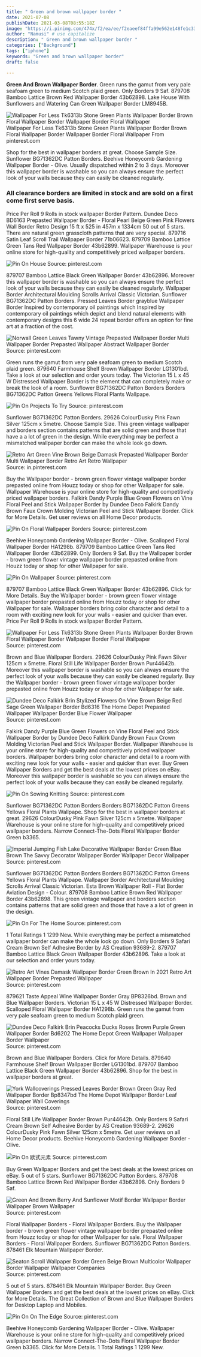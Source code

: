 ```yaml
---
title: " Green and brown wallpaper border "
date: 2021-07-08
publishDate: 2021-03-08T08:55:18Z
image: "https://i.pinimg.com/474x/f2/ea/ee/f2eaeef84ffa99e562e148fe1c33a0bf--wall-borders-wallpaper-borders.jpg"
author: "Namusi" # use capitalize
description: " Green and brown wallpaper border "
categories: ["Background"]
tags: ["iphone"]
keywords: "Green and brown wallpaper border"
draft: false

---
```



**Green And Brown Wallpaper Border**. Green runs the gamut from very pale seafoam green to medium Scotch plaid green. Only Borders 9 Saf. 879708 Bamboo Lattice Brown Red Wallpaper Border 43b62898. Lake House With Sunflowers and Watering Can Green Wallpaper Border LM8945B.

![Wallpaper For Less Tk6313b Stone Green Plants Wallpaper Border Brown Floral Wallpaper Border Wallpaper Border Floral Wallpaper](https://i.pinimg.com/564x/29/ed/2c/29ed2c6a75b6f4566ca019f9c5342598.jpg "Wallpaper For Less Tk6313b Stone Green Plants Wallpaper Border Brown Floral Wallpaper Border Wallpaper Border Floral Wallpaper")
Wallpaper For Less Tk6313b Stone Green Plants Wallpaper Border Brown Floral Wallpaper Border Wallpaper Border Floral Wallpaper From pinterest.com


Shop for the best in wallpaper borders at great. Choose Sample Size. Sunflower BG71362DC Patton Borders. Beehive Honeycomb Gardening Wallpaper Border - Olive. Usually dispatched within 2 to 3 days. Moreover this wallpaper border is washable so you can always ensure the perfect look of your walls because they can easily be cleaned regularly.

### All clearance borders are limited in stock and are sold on a first come first serve basis.

Price Per Roll 9 Rolls in stock wallpaper Border Pattern. Dundee Deco BD6163 Prepasted Wallpaper Border - Floral Pearl Beige Green Pink Flowers Wall Border Retro Design 15 ft x 525 in 457m x 1334cm 50 out of 5 stars. There are natural green grasscloth patterns that are very special. 879716 Satin Leaf Scroll Trail Wallpaper Border 71b06623. 879709 Bamboo Lattice Green Tans Red Wallpaper Border 43b62899. Wallpaper Warehouse is your online store for high-quality and competitively priced wallpaper borders.


![Pin On House](https://i.pinimg.com/originals/f2/bf/07/f2bf07f80c538c5b1e5fc11687b3bd9c.jpg "Pin On House")
Source: pinterest.com

879707 Bamboo Lattice Black Green Wallpaper Border 43b62896. Moreover this wallpaper border is washable so you can always ensure the perfect look of your walls because they can easily be cleaned regularly. Wallpaper Border Architectural Moulding Scrolls Arrival Classic Victorian. Sunflower BG71362DC Patton Borders. Pressed Leaves Border grayblue Wallpaper Border Inspired by contemporary oil paintings which Inspired by contemporary oil paintings which depict and blend natural elements with contemporary designs this 6 wide 24 repeat border offers an option for fine art at a fraction of the cost.

![Norwall Green Leaves Tawny Vintage Prepasted Wallpaper Border Multi Wallpaper Border Prepasted Wallpaper Abstract Wallpaper Border](https://i.pinimg.com/originals/3d/46/31/3d4631de40abacbe104a94c51437b62e.jpg "Norwall Green Leaves Tawny Vintage Prepasted Wallpaper Border Multi Wallpaper Border Prepasted Wallpaper Abstract Wallpaper Border")
Source: pinterest.com

Green runs the gamut from very pale seafoam green to medium Scotch plaid green. 879640 Farmhouse Shelf Brown Wallpaper Border LG1301bd. Take a look at our selection and order yours today. The Victorian 15 L x 45 W Distressed Wallpaper Border is the element that can completely make or break the look of a room. Sunflower BG71362DC Patton Borders Borders BG71362DC Patton Greens Yellows Floral Plants Wallpape.

![Pin On Projects To Try](https://i.pinimg.com/originals/d7/07/4f/d7074fdb0a6cbee85544fc35405f3705.jpg "Pin On Projects To Try")
Source: pinterest.com

Sunflower BG71362DC Patton Borders. 29626 ColourDusky Pink Fawn Silver 125cm x 5metre. Choose Sample Size. This green vintage wallpaper and borders section contains patterns that are solid green and those that have a a lot of green in the design. While everything may be perfect a mismatched wallpaper border can make the whole look go down.

![Retro Art Green Vine Brown Beige Damask Prepasted Wallpaper Border Multi Wallpaper Border Retro Art Retro Wallpaper](https://i.pinimg.com/originals/a0/97/79/a09779d01297410f500b4b448c0c968c.jpg "Retro Art Green Vine Brown Beige Damask Prepasted Wallpaper Border Multi Wallpaper Border Retro Art Retro Wallpaper")
Source: in.pinterest.com

Buy the Wallpaper border - brown green flower vintage wallpaper border prepasted online from Houzz today or shop for other Wallpaper for sale. Wallpaper Warehouse is your online store for high-quality and competitively priced wallpaper borders. Falkirk Dandy Purple Blue Green Flowers on Vine Floral Peel and Stick Wallpaper Border by Dundee Deco Falkirk Dandy Brown Faux Crown Molding Victorian Peel and Stick Wallpaper Border. Click for More Details. Get user reviews on all Home Decor products.

![Pin On Floral Wallpaper Borders](https://i.pinimg.com/originals/59/81/1d/59811d74b9d86a0de041f5074b204895.jpg "Pin On Floral Wallpaper Borders")
Source: pinterest.com

Beehive Honeycomb Gardening Wallpaper Border - Olive. Scalloped Floral Wallpaper Border HA1298b. 879709 Bamboo Lattice Green Tans Red Wallpaper Border 43b62899. Only Borders 9 Saf. Buy the Wallpaper border - brown green flower vintage wallpaper border prepasted online from Houzz today or shop for other Wallpaper for sale.

![Pin On Wallpaper](https://i.pinimg.com/originals/15/82/3d/15823dabb8749e928115203d441fcfd3.jpg "Pin On Wallpaper")
Source: pinterest.com

879707 Bamboo Lattice Black Green Wallpaper Border 43b62896. Click for More Details. Buy the Wallpaper border - brown green flower vintage wallpaper border prepasted online from Houzz today or shop for other Wallpaper for sale. Wallpaper borders bring color character and detail to a room with exciting new look for your walls - easier and quicker than ever. Price Per Roll 9 Rolls in stock wallpaper Border Pattern.

![Wallpaper For Less Tk6313b Stone Green Plants Wallpaper Border Brown Floral Wallpaper Border Wallpaper Border Floral Wallpaper](https://i.pinimg.com/564x/29/ed/2c/29ed2c6a75b6f4566ca019f9c5342598.jpg "Wallpaper For Less Tk6313b Stone Green Plants Wallpaper Border Brown Floral Wallpaper Border Wallpaper Border Floral Wallpaper")
Source: pinterest.com

Brown and Blue Wallpaper Borders. 29626 ColourDusky Pink Fawn Silver 125cm x 5metre. Floral Still Life Wallpaper Border Brown Pur44642b. Moreover this wallpaper border is washable so you can always ensure the perfect look of your walls because they can easily be cleaned regularly. Buy the Wallpaper border - brown green flower vintage wallpaper border prepasted online from Houzz today or shop for other Wallpaper for sale.

![Dundee Deco Falkirk Brin Stylized Flowers On Vine Brown Beige Red Sage Green Wallpaper Border Bd6316 The Home Depot Prepasted Wallpaper Wallpaper Border Blue Flower Wallpaper](https://i.pinimg.com/474x/0a/05/bd/0a05bd7e0f57e1c12d0e53eda7d7a62f.jpg "Dundee Deco Falkirk Brin Stylized Flowers On Vine Brown Beige Red Sage Green Wallpaper Border Bd6316 The Home Depot Prepasted Wallpaper Wallpaper Border Blue Flower Wallpaper")
Source: pinterest.com

Falkirk Dandy Purple Blue Green Flowers on Vine Floral Peel and Stick Wallpaper Border by Dundee Deco Falkirk Dandy Brown Faux Crown Molding Victorian Peel and Stick Wallpaper Border. Wallpaper Warehouse is your online store for high-quality and competitively priced wallpaper borders. Wallpaper borders bring color character and detail to a room with exciting new look for your walls - easier and quicker than ever. Buy Green Wallpaper Borders and get the best deals at the lowest prices on eBay. Moreover this wallpaper border is washable so you can always ensure the perfect look of your walls because they can easily be cleaned regularly.

![Pin On Sowing Knitting](https://i.pinimg.com/originals/51/60/bf/5160bfcdd6aa9c005b63370a527cde88.jpg "Pin On Sowing Knitting")
Source: pinterest.com

Sunflower BG71362DC Patton Borders Borders BG71362DC Patton Greens Yellows Floral Plants Wallpape. Shop for the best in wallpaper borders at great. 29626 ColourDusky Pink Fawn Silver 125cm x 5metre. Wallpaper Warehouse is your online store for high-quality and competitively priced wallpaper borders. Narrow Connect-The-Dots Floral Wallpaper Border Green b3365.

![Imperial Jumping Fish Lake Decorative Wallpaper Border Green Blue Brown The Savvy Decorator Wallpaper Border Wallpaper Decor Wallpaper](https://i.pinimg.com/564x/60/6f/d1/606fd1f92ed1a6e12ade5109c57ddddd.jpg "Imperial Jumping Fish Lake Decorative Wallpaper Border Green Blue Brown The Savvy Decorator Wallpaper Border Wallpaper Decor Wallpaper")
Source: pinterest.com

Sunflower BG71362DC Patton Borders Borders BG71362DC Patton Greens Yellows Floral Plants Wallpape. Wallpaper Border Architectural Moulding Scrolls Arrival Classic Victorian. Esta Brown Wallpaper Roll - Flat Border Aviation Design - Colour. 879708 Bamboo Lattice Brown Red Wallpaper Border 43b62898. This green vintage wallpaper and borders section contains patterns that are solid green and those that have a a lot of green in the design.

![Pin On For The Home](https://i.pinimg.com/originals/04/d0/be/04d0bec4dde4b55ba80f44abeb3a78a8.png "Pin On For The Home")
Source: pinterest.com

1 Total Ratings 1 1299 New. While everything may be perfect a mismatched wallpaper border can make the whole look go down. Only Borders 9 Safari Cream Brown Self Adhesive Border by AS Creation 93689-2. 879707 Bamboo Lattice Black Green Wallpaper Border 43b62896. Take a look at our selection and order yours today.

![Retro Art Vines Damask Wallpaper Border Green Brown In 2021 Retro Art Wallpaper Border Prepasted Wallpaper](https://i.pinimg.com/originals/56/99/eb/5699eb73887a46db449689d1603f18d4.jpg "Retro Art Vines Damask Wallpaper Border Green Brown In 2021 Retro Art Wallpaper Border Prepasted Wallpaper")
Source: pinterest.com

879621 Taste Appeal Wine Wallpaper Border Gray BP8326bd. Brown and Blue Wallpaper Borders. Victorian 15 L x 45 W Distressed Wallpaper Border. Scalloped Floral Wallpaper Border HA1298b. Green runs the gamut from very pale seafoam green to medium Scotch plaid green.

![Dundee Deco Falkirk Brin Peacocks Ducks Roses Brown Purple Green Wallpaper Border Bd6202 The Home Depot Green Wallpaper Wallpaper Border Wallpaper](https://i.pinimg.com/originals/2e/41/d2/2e41d2ca49960ab6a7dd8e95c54a89e1.jpg "Dundee Deco Falkirk Brin Peacocks Ducks Roses Brown Purple Green Wallpaper Border Bd6202 The Home Depot Green Wallpaper Wallpaper Border Wallpaper")
Source: pinterest.com

Brown and Blue Wallpaper Borders. Click for More Details. 879640 Farmhouse Shelf Brown Wallpaper Border LG1301bd. 879707 Bamboo Lattice Black Green Wallpaper Border 43b62896. Shop for the best in wallpaper borders at great.

![York Wallcoverings Pressed Leaves Border Brown Green Gray Red Wallpaper Border Bp8347bd The Home Depot Wallpaper Border Leaf Wallpaper Wall Coverings](https://i.pinimg.com/originals/09/40/d0/0940d0b524f28b15ace7ebba7a251ea2.jpg "York Wallcoverings Pressed Leaves Border Brown Green Gray Red Wallpaper Border Bp8347bd The Home Depot Wallpaper Border Leaf Wallpaper Wall Coverings")
Source: pinterest.com

Floral Still Life Wallpaper Border Brown Pur44642b. Only Borders 9 Safari Cream Brown Self Adhesive Border by AS Creation 93689-2. 29626 ColourDusky Pink Fawn Silver 125cm x 5metre. Get user reviews on all Home Decor products. Beehive Honeycomb Gardening Wallpaper Border - Olive.

![Pin On 欧式元素](https://i.pinimg.com/originals/a9/ed/ea/a9edeaf62fcd4b3bddf3cc3c4f67f54c.jpg "Pin On 欧式元素")
Source: pinterest.com

Buy Green Wallpaper Borders and get the best deals at the lowest prices on eBay. 5 out of 5 stars. Sunflower BG71362DC Patton Borders. 879708 Bamboo Lattice Brown Red Wallpaper Border 43b62898. Only Borders 9 Saf.

![Green And Brown Berry And Sunflower Motif Border Wallpaper Border Wallpaper Brown Wallpaper](https://i.pinimg.com/originals/7d/26/a1/7d26a1872f7604db81571ede38064464.jpg "Green And Brown Berry And Sunflower Motif Border Wallpaper Border Wallpaper Brown Wallpaper")
Source: pinterest.com

Floral Wallpaper Borders - Floral Wallpaper Borders. Buy the Wallpaper border - brown green flower vintage wallpaper border prepasted online from Houzz today or shop for other Wallpaper for sale. Floral Wallpaper Borders - Floral Wallpaper Borders. Sunflower BG71362DC Patton Borders. 878461 Elk Mountain Wallpaper Border.

![Seaton Scroll Wallpaper Border Green Beige Brown Multicolor Wallpaper Border Wallpaper Wallpaper Companies](https://i.pinimg.com/originals/df/ca/18/dfca183a14ae5236321c0b411b4e9446.jpg "Seaton Scroll Wallpaper Border Green Beige Brown Multicolor Wallpaper Border Wallpaper Wallpaper Companies")
Source: pinterest.com

5 out of 5 stars. 878461 Elk Mountain Wallpaper Border. Buy Green Wallpaper Borders and get the best deals at the lowest prices on eBay. Click for More Details. The Great Collection of Brown and Blue Wallpaper Borders for Desktop Laptop and Mobiles.

![Pin On On The Edge](https://i.pinimg.com/474x/f2/ea/ee/f2eaeef84ffa99e562e148fe1c33a0bf--wall-borders-wallpaper-borders.jpg "Pin On On The Edge")
Source: pinterest.com

Beehive Honeycomb Gardening Wallpaper Border - Olive. Wallpaper Warehouse is your online store for high-quality and competitively priced wallpaper borders. Narrow Connect-The-Dots Floral Wallpaper Border Green b3365. Click for More Details. 1 Total Ratings 1 1299 New.

